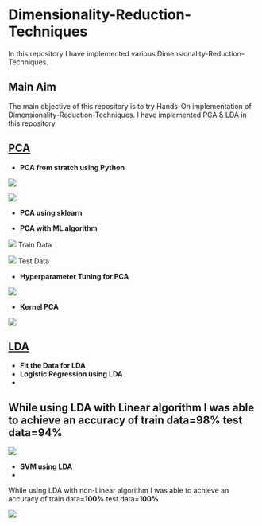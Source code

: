 # Dimensionality-Reduction-Techniques
In this repository I have implemented various Dimensionality-Reduction-Techniques.

## Main Aim
The main objective of this repository is to try Hands-On implementation of Dimensionality-Reduction-Techniques. I have implemented PCA & LDA in this repository

## [PCA](https://github.com/dishaaagarwal/Dimensionality-Reduction-Techniques/blob/main/PCA.ipynb)


- **PCA from stratch using Python**

![](/images/PCA_1.png) 

![](/images/PCA_2.png)


- **PCA using sklearn**


- **PCA  with ML algorithm**

![](/images/PCA_3.png)  Train Data

![](/images/PCA_4.png)  Test Data


- **Hyperparameter Tuning for PCA**

![](/images/PCA_5.png)


- **Kernel PCA**

![](/images/kernel_PCA_1.png)



## [LDA](https://github.com/dishaaagarwal/Dimensionality-Reduction-Techniques/blob/main/LDA.ipynb)

- **Fit the Data for LDA**
- **Logistic Regression using LDA**
- 
While using LDA with Linear algorithm I was able to achieve an accuracy of  train data=**98%**  test data=**94%**
- 
![](/images/LDA_1.png)

- **SVM using LDA**
- 
While using LDA with non-Linear algorithm I was able to achieve an accuracy of  train data=**100%**  test data=**100%**

![](/images/LDA_3.png)
